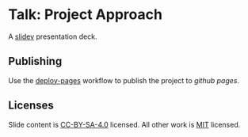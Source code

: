 # Talk: Project Approach

A [slidev](https://sli.dev/) presentation deck.

## Publishing

Use the [deploy-pages](./.github/workflows/deploy-pages.yml) workflow to publish the project to _github pages_.

## Licenses

Slide content is [CC-BY-SA-4.0](https://creativecommons.org/licenses/by-sa/4.0/) licensed. All other work is [MIT](https://choosealicense.com/licenses/mit/) licensed.
